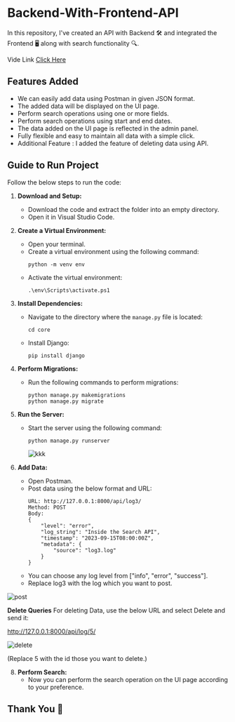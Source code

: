 # Backend-With-Frontend-API

In this repository, I've created an API with Backend 🛠️ and integrated the Frontend 🖥️ along with search functionality 🔍.

Vide Link <a href="https://drive.google.com/file/d/1-6uYGZaVvHkqmSdHlxiVjjcdE_EgHx_y/view?usp=sharing" >Click Here</a>

## Features Added 

 - We can easily add data using Postman in given JSON format. 
 - The added data will be displayed on the UI page.
 - Perform search operations using one or more fields.
 - Perform search operations using start and end dates.
 - The data added on the UI page is reflected in the admin panel.
 - Fully flexible and easy to maintain all data with a simple click.
 - Additional Feature : I added the feature of deleting data using API.

## Guide to Run Project

Follow the below steps to run the code:

1. **Download and Setup:**
   - Download the code and extract the folder into an empty directory.
   - Open it in Visual Studio Code.

2. **Create a Virtual Environment:**
   - Open your terminal.
   - Create a virtual environment using the following command:
     ```
     python -m venv env
     ```
   - Activate the virtual environment:
     ```
     .\env\Scripts\activate.ps1
     ```

3. **Install Dependencies:**
   - Navigate to the directory where the `manage.py` file is located:
     ```
     cd core
     ```
   - Install Django:
     ```
     pip install django
     ```

4. **Perform Migrations:**
   - Run the following commands to perform migrations:
     ```
     python manage.py makemigrations
     python manage.py migrate
     ```

5. **Run the Server:**
   - Start the server using the following command:
     ```
     python manage.py runserver
     ```
     ![kkk](https://github.com/PrathamSahani/Backend-With-Frontend-API/assets/106865923/cd094611-2d2a-4939-941a-eaa532242445)


6. **Add Data:**
   - Open Postman.
   - Post data using the below format and URL:
     ```
     URL: http://127.0.0.1:8000/api/log3/
     Method: POST
     Body:
     {
         "level": "error",
         "log_string": "Inside the Search API",
         "timestamp": "2023-09-15T08:00:00Z",    
         "metadata": {
             "source": "log3.log"
         }
     }
     ```
   - You can choose any log level from ["info", "error", "success"].
   - Replace log3 with the log which you want to post.
  
  ![post](https://github.com/PrathamSahani/Backend-With-Frontend-API/assets/106865923/3fda8577-6bd9-4187-af9f-124b0311e707)

  **Delete Queries**
   For deleting Data, use the below URL and select Delete and send it:

   http://127.0.0.1:8000/api/log/5/

    
![delete](https://github.com/PrathamSahani/Backend-With-Frontend-API/assets/106865923/86342c6f-dbd1-4f24-936c-8c7e1253e781)

   (Replace 5 with the id those you want to delete.)

8. **Perform Search:**
   - Now you can perform the search operation on the UI page according to your preference.

## Thank You 🙂
